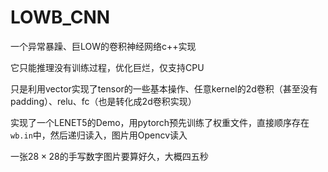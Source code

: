 # LOWB_CNN

一个异常暴躁、巨LOW的卷积神经网络c++实现

它只能推理没有训练过程，优化巨烂，仅支持CPU

只是利用vector实现了tensor的一些基本操作、任意kernel的2d卷积（甚至没有padding）、relu、fc（也是转化成2d卷积实现）

实现了一个LENET5的Demo，用pytorch预先训练了权重文件，直接顺序存在`wb.in`中，然后递归读入，图片用Opencv读入

一张$28 \times 28$的手写数字图片要算好久，大概四五秒

